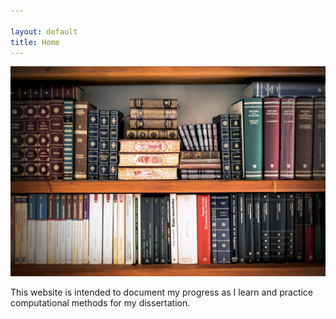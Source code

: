 ```yaml
---

layout: default
title: Home
---
```

![books](assets/images/books.png)

This website is intended to document my progress as I learn and practice computational methods for my dissertation. 

